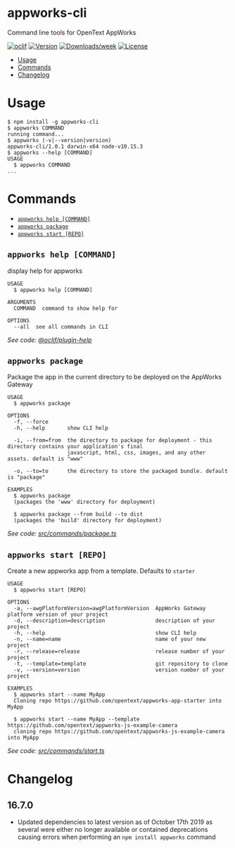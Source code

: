 appworks-cli
============

Command line tools for OpenText AppWorks

[![oclif](https://img.shields.io/badge/cli-oclif-brightgreen.svg)](https://oclif.io)
[![Version](https://img.shields.io/npm/v/appworks.svg)](https://npmjs.org/package/appworks)
[![Downloads/week](https://img.shields.io/npm/dw/appworks.svg)](https://npmjs.org/package/appworks)
[![License](https://img.shields.io/npm/l/appworks.svg)](https://github.com/opentext/appworks-cli/blob/master/package.json)

<!-- toc -->
* [Usage](#usage)
* [Commands](#commands)
* [Changelog](#changelog)
<!-- tocstop -->
# Usage
<!-- usage -->
```sh-session
$ npm install -g appworks-cli
$ appworks COMMAND
running command...
$ appworks (-v|--version|version)
appworks-cli/1.0.1 darwin-x64 node-v10.15.3
$ appworks --help [COMMAND]
USAGE
  $ appworks COMMAND
...
```
<!-- usagestop -->
# Commands
<!-- commands -->
* [`appworks help [COMMAND]`](#appworks-help-command)
* [`appworks package`](#appworks-package)
* [`appworks start [REPO]`](#appworks-start-repo)

## `appworks help [COMMAND]`

display help for appworks

```
USAGE
  $ appworks help [COMMAND]

ARGUMENTS
  COMMAND  command to show help for

OPTIONS
  --all  see all commands in CLI
```

_See code: [@oclif/plugin-help](https://github.com/oclif/plugin-help/blob/v2.2.1/src/commands/help.ts)_

## `appworks package`

Package the app in the current directory to be deployed on the AppWorks Gateway

```
USAGE
  $ appworks package

OPTIONS
  -f, --force
  -h, --help       show CLI help

  -i, --from=from  the directory to package for deployment - this directory contains your application's final
                   javascript, html, css, images, and any other assets. default is "www"

  -o, --to=to      the directory to store the packaged bundle. default is "package"

EXAMPLES
  $ appworks package
  (packages the 'www' directory for deployment)

  $ appworks package --from build --to dist
  (packages the 'build' directory for deployment)
```

_See code: [src/commands/package.ts](https://github.com/opentext/appworks-cli/blob/v1.0.1/src/commands/package.ts)_

## `appworks start [REPO]`

Create a new appworks app from a template. Defaults to `starter`

```
USAGE
  $ appworks start [REPO]

OPTIONS
  -a, --awgPlatformVersion=awgPlatformVersion  AppWorks Gateway platform version of your project
  -d, --description=description                description of your project
  -h, --help                                   show CLI help
  -n, --name=name                              name of your new project
  -r, --release=release                        release number of your project
  -t, --template=template                      git repository to clone
  -v, --version=version                        version number of your project

EXAMPLES
  $ appworks start --name MyApp
  Cloning repo https://github.com/opentext/appworks-app-starter into MyApp

  $ appworks start --name MyApp --template https://github.com/opentext/appworks-js-example-camera
  cloning repo https://github.com/opentext/appworks-js-example-camera into MyApp
```

_See code: [src/commands/start.ts](https://github.com/opentext/appworks-cli/blob/v1.0.1/src/commands/start.ts)_
<!-- commandsstop -->

<!-- changelogstart -->
# Changelog

## 16.7.0
* Updated dependencies to latest version as of October 17th 2019 as several were either no longer available or contained deprecations causing errors when performing an `npm install appworks` command
<!-- changelogstop -->
